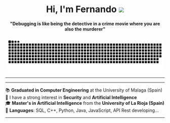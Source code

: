 <div align="center">
  <h1 align="center">Hi<img width="35" src="">, I'm Fernando <img width="45" src="http://gifgifs.com/animations/computers-technology/gears/3D_view.gif"></h1>
  <h4 align="center">"Debugging is like being the detective in a crime movie where you are also the murderer"</h4>
</div>

<div align="center">
  <a href="https://github.com/prFuentes12">
    <img  src="https://github.com/1999AZZAR/1999AZZAR/blob/main/resources/img/grid-snake.svg" alt="snake" />
  </a>
</div>

---

<hr>

📚 **Graduated in Computer Engineering** at the University of Malaga (Spain)  
📝 I have a strong interest in **Security** and **Artificial Intelligence**  
🎓 **Master's in Artificial Intelligence** from the **University of La Rioja (Spain)**  
🔭 **Languages**: SQL, C++, Python, Java, JavaScript, API Rest developing...  

<hr>

